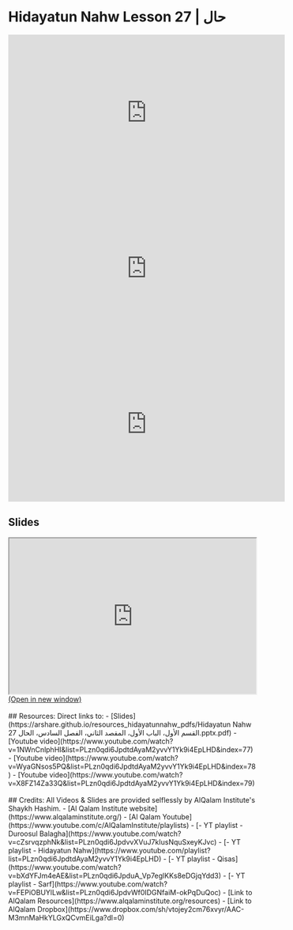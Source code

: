# Hidayatun Nahw Lesson 27 | حال

<iframe width="560" height="315" src="https://www.youtube-nocookie.com/embed/1NWnCnlphHI?start=0" frameborder="0" allow="accelerometer; autoplay; encrypted-media; gyroscope; picture-in-picture" allowfullscreen="allowfullscreen"></iframe><BR>

<iframe width="560" height="315" src="https://www.youtube-nocookie.com/embed/WyaGNsos5PQ?start=0" frameborder="0" allow="accelerometer; autoplay; encrypted-media; gyroscope; picture-in-picture" allowfullscreen="allowfullscreen"></iframe><BR>

<iframe width="560" height="315" src="https://www.youtube-nocookie.com/embed/X8FZ14Za33Q?start=0" frameborder="0" allow="accelerometer; autoplay; encrypted-media; gyroscope; picture-in-picture" allowfullscreen="allowfullscreen"></iframe><BR>

<h2>Slides</h2>
<div>
    <object
    data='https://arshare.github.io/resources_hidayatunnahw_pdfs/Hidayatun Nahw 27 القسم الأول، الباب الأول، المقصد الثاني، الفصل السادس، الحال.pptx.pdf'
    type="application/pdf"
    width="560"
    height="315"
    >
    <iframe
        src='https://arshare.github.io/resources_hidayatunnahw_pdfs/Hidayatun Nahw 27 القسم الأول، الباب الأول، المقصد الثاني، الفصل السادس، الحال.pptx.pdf'
        width="500"
        height="315"
    >
    <p>This browser does not support PDF!</p>
    </iframe>
    </object>
</div>
<A HREF='https://arshare.github.io/resources_hidayatunnahw_pdfs/Hidayatun Nahw 27 القسم الأول، الباب الأول، المقصد الثاني، الفصل السادس، الحال.pptx.pdf' target=_>(Open in new window)</A>
<BR><BR>
## Resources:
Direct links to:
- [Slides](https://arshare.github.io/resources_hidayatunnahw_pdfs/Hidayatun Nahw 27 القسم الأول، الباب الأول، المقصد الثاني، الفصل السادس، الحال.pptx.pdf)
- [Youtube video](https://www.youtube.com/watch?v=1NWnCnlphHI&list=PLzn0qdi6JpdtdAyaM2yvvY1Yk9i4EpLHD&index=77)
- [Youtube video](https://www.youtube.com/watch?v=WyaGNsos5PQ&list=PLzn0qdi6JpdtdAyaM2yvvY1Yk9i4EpLHD&index=78)
- [Youtube video](https://www.youtube.com/watch?v=X8FZ14Za33Q&list=PLzn0qdi6JpdtdAyaM2yvvY1Yk9i4EpLHD&index=79)
<BR><BR>
## Credits:
All Videos & Slides are provided selflessly by AlQalam Institute's Shaykh Hashim.
- [Al Qalam Institute website](https://www.alqalaminstitute.org/)
- [Al Qalam Youtube](https://www.youtube.com/c/AlQalamInstitute/playlists)
- [- YT playlist - Duroosul Balagha](https://www.youtube.com/watch?v=cZsrvqzphNk&list=PLzn0qdi6JpdvvXVuJ7kIusNquSxeyKJvc)
- [- YT playlist - Hidayatun Nahw](https://www.youtube.com/playlist?list=PLzn0qdi6JpdtdAyaM2yvvY1Yk9i4EpLHD)
- [- YT playlist - Qisas](https://www.youtube.com/watch?v=bXdYFJm4eAE&list=PLzn0qdi6JpduA_Vp7eglKKs8eDGjqYdd3)
- [- YT playlist - Sarf](https://www.youtube.com/watch?v=FEPiOBUYlLw&list=PLzn0qdi6JpdvWf0IDGNfaiM-okPqDuQoc)
- [Link to AlQalam Resources](https://www.alqalaminstitute.org/resources)
- [Link to AlQalam Dropbox](https://www.dropbox.com/sh/vtojey2cm76xvyr/AAC-M3mnMaHkYLGxQCvmEiLga?dl=0)
